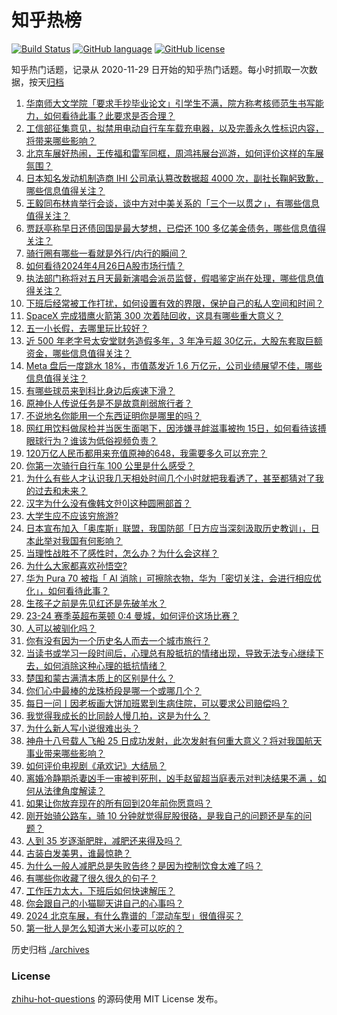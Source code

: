 # 知乎热榜
[![Build Status](https://github.com/ToWeLong/zhihu-hot-questions/workflows/CI/badge.svg)](https://github.com/ToWeLong/zhihu-hot-questions/actions)
[![GitHub language](https://img.shields.io/badge/language-golang-orange.svg)](https://golang.org/)
[![GitHub license](https://img.shields.io/github/license/ToWeLong/zhihu-hot-questions)](https://github.com/ToWeLong/zhihu-hot-questions/blob/main/LICENSE)

知乎热门话题，记录从 2020-11-29 日开始的知乎热门话题。每小时抓取一次数据，按天[归档](./archives)

<!-- BEGIN -->

1. [华南师大文学院「要求手抄毕业论文」引学生不满，院方称考核师范生书写能力，如何看待此事？此要求是否合理？](https://www.zhihu.com/question/654076058)
1. [工信部征集意见，拟禁用电动自行车车载充电器，以及完善永久性标识内容，将带来哪些影响？](https://www.zhihu.com/question/654060457)
1. [北京车展好热闹，王传福和雷军同框，周鸿祎展台巡游，如何评价这样的车展氛围？](https://www.zhihu.com/question/654079482)
1. [日本知名发动机制造商 IHI 公司承认篡改数据超 4000 次，副社长鞠躬致歉，哪些信息值得关注？](https://www.zhihu.com/question/654060217)
1. [王毅同布林肯举行会谈，谈中方对中美关系的「三个一以贯之」，有哪些信息值得关注？](https://www.zhihu.com/question/654152125)
1. [贾跃亭称早日还债回国是最大梦想，已偿还 100 多亿美金债务，哪些信息值得关注？](https://www.zhihu.com/question/654079716)
1. [骑行圈有哪些一看就是外行/内行的瞬间？](https://www.zhihu.com/question/653134933)
1. [如何看待2024年4月26日A股市场行情？](https://www.zhihu.com/question/654059577)
1. [执法部门称将对五月天最新演唱会派员监督，假唱鉴定尚在处理，哪些信息值得关注？](https://www.zhihu.com/question/654062046)
1. [下班后经常被工作打扰，如何设置有效的界限，保护自己的私人空间和时间？](https://www.zhihu.com/question/654129829)
1. [SpaceX 完成猎鹰火箭第 300 次着陆回收，这具有哪些重大意义？](https://www.zhihu.com/question/653973173)
1. [五一小长假，去哪里玩比较好？](https://www.zhihu.com/question/653540222)
1. [近 500 年老字号太安堂财务造假多年，3 年净亏超 30亿元，大股东套取巨额资金，哪些信息值得关注？](https://www.zhihu.com/question/654103301)
1. [Meta 盘后一度跳水 18%，市值蒸发近 1.6 万亿元，公司业绩展望不佳，哪些信息值得关注？](https://www.zhihu.com/question/654060226)
1. [有哪些球员来到科比身边后疾速下滑？](https://www.zhihu.com/question/653788940)
1. [原神仆人传说任务是不是故意削弱旅行者？](https://www.zhihu.com/question/653992507)
1. [不说地名你能用一个东西证明你是哪里的吗？](https://www.zhihu.com/question/653994862)
1. [网红用饮料做尿检并当医生面喝下，因涉嫌寻衅滋事被拘 15日，如何看待该搏眼球行为？谁该为低俗视频负责？](https://www.zhihu.com/question/654065898)
1. [120万亿人民币都用来充值原神的648，我需要多久可以充完？](https://www.zhihu.com/question/651602171)
1. [你第一次骑行自行车 100 公里是什么感受？](https://www.zhihu.com/question/652235715)
1. [为什么有些人才认识我几天相处时间几个小时就把我看透了，甚至都猜对了我的过去和未来？](https://www.zhihu.com/question/651859911)
1. [汉字为什么没有像韩文한이这种圆圈部首？](https://www.zhihu.com/question/653974947)
1. [大学生应不应该穷旅游?](https://www.zhihu.com/question/652714167)
1. [日本宣布加入「奥库斯」联盟，我国防部「日方应当深刻汲取历史教训」，日本此举对我国有何影响？](https://www.zhihu.com/question/654070240)
1. [当理性战胜不了感性时，怎么办？为什么会这样？](https://www.zhihu.com/question/654058359)
1. [为什么大家都喜欢孙悟空?](https://www.zhihu.com/question/654146995)
1. [华为 Pura 70 被指「 AI 消除」可擦除衣物，华为「密切关注，会进行相应优化」，如何看待此事？](https://www.zhihu.com/question/654050178)
1. [生孩子之前是先见红还是先破羊水？](https://www.zhihu.com/question/654150015)
1. [23-24 赛季英超布莱顿 0:4 曼城，如何评价这场比赛？](https://www.zhihu.com/question/654114618)
1. [人可以被驯化吗？](https://www.zhihu.com/question/68373340)
1. [你有没有因为一个历史名人而去一个城市旅行？](https://www.zhihu.com/question/650200353)
1. [当读书或学习一段时间后，心理总有股抵抗的情绪出现，导致无法专心继续下去，如何消除这种心理的抵抗情绪？](https://www.zhihu.com/question/653938770)
1. [楚国和蒙古满清本质上的区别是什么？](https://www.zhihu.com/question/640980672)
1. [你们心中最棒的龙珠桥段是哪一个或哪几个？](https://www.zhihu.com/question/302940209)
1. [每日一问丨因老板画大饼加班累到生病住院，可以要求公司赔偿吗？](https://www.zhihu.com/question/654025275)
1. [我觉得我成长的比同龄人慢几拍，这是为什么？](https://www.zhihu.com/question/653054756)
1. [为什么新人写小说很难出头？](https://www.zhihu.com/question/653278917)
1. [神舟十八号载人飞船 25 日成功发射，此次发射有何重大意义？将对我国航天事业带来哪些影响？](https://www.zhihu.com/question/653766791)
1. [如何评价电视剧《承欢记》大结局？](https://www.zhihu.com/question/653979993)
1. [离婚冷静期杀妻凶手一审被判死刑，凶手赵留超当庭表示对判决结果不满 ，如何从法律角度解读？](https://www.zhihu.com/question/654047317)
1. [如果让你放弃现在的所有回到20年前你愿意吗？](https://www.zhihu.com/question/649593042)
1. [刚开始骑公路车，骑 10 分钟就觉得屁股很硌，是我自己的问题还是车的问题？](https://www.zhihu.com/question/653134696)
1. [人到 35 岁逐渐肥胖，减肥还来得及吗？](https://www.zhihu.com/question/651339980)
1. [古装白发美男，谁最惊艳？](https://www.zhihu.com/question/652797047)
1. [为什么一般人减肥总是失败告终？是因为控制饮食太难了吗？](https://www.zhihu.com/question/653134686)
1. [有哪些你收藏了很久很久的句子？](https://www.zhihu.com/question/654044499)
1. [工作压力太大，下班后如何快速解压？](https://www.zhihu.com/question/654129822)
1. [你会跟自己的小猫聊天讲自己的心事吗？](https://www.zhihu.com/question/649463208)
1. [2024 北京车展，有什么靠谱的「混动车型」很值得买？](https://www.zhihu.com/question/653958383)
1. [第一批人是怎么知道大米小麦可以吃的？](https://www.zhihu.com/question/614952546)

<!-- END -->

历史归档 [./archives](./archives)


### License
[zhihu-hot-questions](https://github.com/towelong/zhihu-hot-questions) 的源码使用 MIT License 发布。